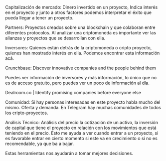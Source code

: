Capitalización de mercado: Dinero invertido en un proyecto, Indica interés en el proyecto y junto a otros factores podemos interpretar el éxito que pueda llegar a tener un proyecto.

Partners: Proyectos creados sobre una blockchain y que colaboran entre diferentes protocolos. Al analizar una criptomoneda es importante ver las alianzas y proyectos que se desarrollan con ella.

Inversores: Quienes están detrás de la criptomoneda o cripto proyecto, quienes han mostrado interés en ella. Podemos encontrar esta información acá.

Crunchbase: Discover innovative companies and the people behind them

Puedes ver información de inversores y más información, lo único que no es de acceso gratuito, pero puedes ver un poco de información al día.

Dealroom.co | Identify promising companies before everyone else

Comunidad: Si hay personas interesadas en este proyecto habla mucho del mismo. Oferta y demanda. En Telegram hay muchas comunidades de todos los cripto-proyectos.

Análisis Técnico: Análisis del precio la cotización de un activo, la inversión de capital que tiene el proyecto en relación con los movimientos que está teniendo en el precio. Esto me ayuda a ver cuando entrar a un proyecto, si es favorable entrar en cierto momento si este va en crecimiento o si no es recomendable, ya que ba a bajar.

Estas herramientas nos ayudarán a tomar mejores decisiones.

